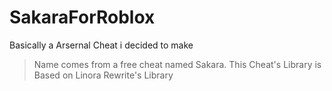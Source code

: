 # SakaraForRoblox
Basically a Arsernal Cheat i decided to make 
> Name comes from a free cheat named Sakara. This Cheat's Library is Based on Linora Rewrite's Library
